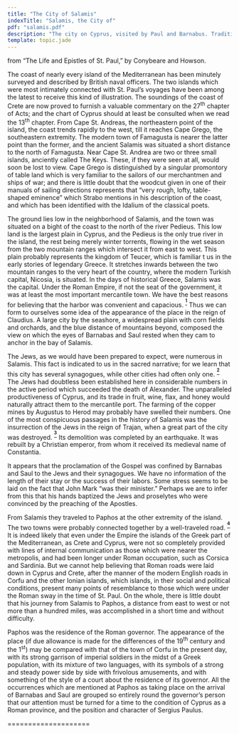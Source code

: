 ```yaml
---
title: "The City of Salamis"
indexTitle: "Salamis, the City of"
pdf: "salamis.pdf"
description: "The city on Cyprus, visited by Paul and Barnabus. Traditional place where Barnabas, a native of Cyprus, was martyred."
template: topic.jade
---
```


from “The Life and Epistles of St. Paul,” by Conybeare and Howson.

The coast of nearly every island of the Mediterranean has been minutely
surveyed and described by British naval officers. The two islands which
were most intimately connected with St. Paul’s voyages have been among
the latest to receive this kind of illustration. The soundings of the
coast of Crete are now proved to furnish a valuable commentary on the
27<sup>th</sup> chapter of Acts; and the chart of Cyprus should at least
be consulted when we read the 13<sup>th</sup> chapter. From Cape St.
Andreas, the northeastern point of the island, the coast trends rapidly
to the west, till it reaches Cape Grego, the southeastern extremity. The
modern town of Famagusta is nearer the latter point than the former, and
the ancient Salamis was situated a short distance to the north of
Famagusta. Near Cape St. Andrea are two or three small islands,
anciently called The Keys. These, if they were seen at all, would soon
be lost to view. Cape Grego is distinguished by a singular promontory of
table land which is very familiar to the sailors of our merchantmen and
ships of war; and there is little doubt that the woodcut given in one of
their manuals of sailing directions represents that “very rough, lofty,
table-shaped eminence” which Strabo mentions in his description of the
coast, and which has been identified with the Idalium of the classical
poets.

The ground lies low in the neighborhood of Salamis, and the town was
situated on a bight of the coast to the north of the river Pedieus. This
low land is the largest plain in Cyprus, and the Pedieus is the only
true river in the island, the rest being merely winter torrents, flowing
in the wet season from the two mountain ranges which intersect it from
east to west. This plain probably represents the kingdom of Teucer,
which is familiar t us in the early stories of legendary Greece. It
stretches inwards between the two mountain ranges to the very heart of
the country, where the modern Turkish capital, Nicosia, is situated. In
the days of historical Greece, Salamis was the capital. Under the Roman
Empire, if not the seat of the government, it was at least the most
important mercantile town. We have the best reasons for believing that
the harbor was convenient and capacious.
<sup>**[<sup>1</sup>](#sdfootnote1sym)**</sup> Thus we can form to
ourselves some idea of the appearance of the place in the reign of
Claudius. A large city by the seashore, a widespread plain with corn
fields and orchards, and the blue distance of mountains beyond, composed
the view on which the eyes of Barnabas and Saul rested when they cam to
anchor in the bay of Salamis.

The Jews, as we would have been prepared to expect, were numerous in
Salamis. This fact is indicated to us in the sacred narrative; for we
learn that this city has several synagogues, while other cities had
often only one. <sup>**[<sup>2</sup>](#sdfootnote2sym)**</sup> The Jews
had doubtless been established here in considerable numbers in the
active period which succeeded the death of Alexander. The unparalleled
productiveness of Cyprus, and its trade in fruit, wine, flax, and honey
would naturally attract them to the mercantile port. The farming of the
copper mines by Augustus to Herod may probably have swelled their
numbers. One of the most conspicuous passages in the history of Salamis
was the insurrection of the Jews in the reign of Trajan, when a great
part of the city was destroyed.
<sup>**[<sup>3</sup>](#sdfootnote3sym)**</sup> Its demolition was
completed by an earthquake. It was rebuilt by a Christian emperor, from
whom it received its medieval name of Constantia.

It appears that the proclamation of the Gospel was confined by Barnabas
and Saul to the Jews and their synagogues. We have no information of the
length of their stay or the success of their labors. Some stress seems
to be laid on the fact that John Mark “was their minister.” Perhaps we
are to infer from this that his hands baptized the Jews and proselytes
who were convinced by the preaching of the Apostles.

From Salamis they traveled to Paphos at the other extremity of the
island. The two towns were probably connected together by a
well-traveled road. <sup>**[<sup>4</sup>](#sdfootnote4sym)**</sup> It is
indeed likely that even under the Empire the islands of the Greek part
of the Mediterranean, as Crete and Cyprus, were not so completely
provided with lines of internal communication as those which were nearer
the metropolis, and had been longer under Roman occupation, such as
Corsica and Sardinia. But we cannot help believing that Roman roads were
laid down in Cyprus and Crete, after the manner of the modern English
roads in Corfu and the other Ionian islands, which islands, in their
social and political conditions, present many points of resemblance to
those which were under the Roman sway in the time of St. Paul. On the
whole, there is little doubt that his journey from Salamis to Paphos, a
distance from east to west or not more than a hundred miles, was
accomplished in a short time and without difficulty.

Paphos was the residence of the Roman governor. The appearance of the
place (if due allowance is made for the differences of the
19<sup>th</sup> century and the 1<sup>st</sup>) may be compared with
that of the town of Corfu in the present day, with its strong garrison
of imperial soldiers in the midst of a Greek population, with its
mixture of two languages, with its symbols of a strong and steady power
side by side with frivolous amusements, and with something of the style
of a court about the residence of its governor. All the occurrences
which are mentioned at Paphos as taking place on the arrival of Barnabas
and Saul are grouped so entirely round the governor’s person that our
attention must be turned for a time to the condition of Cyprus as a
Roman province, and the position and character of Sergius Paulus.

====================

